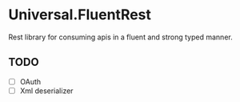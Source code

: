 # Universal.FluentRest

Rest library for consuming apis in a fluent and strong typed manner.

## TODO

- [ ] OAuth
- [ ] Xml deserializer
